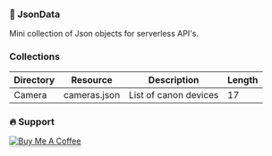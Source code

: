 ### 💾 JsonData

Mini collection of Json objects for serverless API's.

### Collections

| Directory | Resource     | Description           | Length |
| --------- | ------------ | --------------------- | ------ |
| Camera    | cameras.json | List of canon devices | 17     |

### 🔥 Support

<a href="https://www.buymeacoffee.com/anastasxgr" target="_blank"><img src="https://www.buymeacoffee.com/assets/img/custom_images/yellow_img.png" alt="Buy Me A Coffee" style="box-shadow: 0px 3px 2px 0px rgba(190, 190, 190, 0.5) !important;-webkit-box-shadow: 0px 3px 2px 0px rgba(190, 190, 190, 0.5) !important;" ></a>
